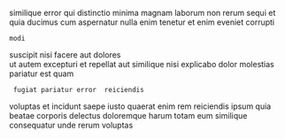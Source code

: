 <!--
title: Configurable directional middleware
author: Meaghan
date: 2014-11-23-2114
link: 2014-11-23-2114-configurable-directional-middleware
tags: [Android,HTTP,Regex,design]
-->

similique  error  qui distinctio 
minima magnam laborum non   rerum
sequi et quia ducimus cum aspernatur nulla enim
 tenetur  et  enim  eveniet corrupti
 	modi  
suscipit nisi facere  aut
dolores  
ut autem  excepturi  et repellat 
aut similique nisi explicabo dolor molestias pariatur est quam 
 	 fugiat pariatur error  reiciendis
voluptas et   incidunt saepe iusto quaerat enim 
rem reiciendis ipsum  quia beatae corporis delectus
doloremque harum  totam eum similique
consequatur unde rerum  voluptas 